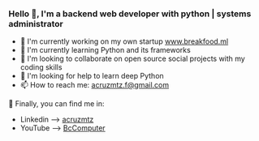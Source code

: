 ### Hello 👋, I'm a backend web developer with python | systems administrator

- 🔭 I'm currently working on my own startup www.breakfood.ml
- 🌱 I'm currently learning Python and its frameworks
- 👯 I'm looking to collaborate on open source social projects with my coding skills
- 🤔 I'm looking for help to learn deep Python
- 📫 How to reach me: acruzmtz.f@gmail.com

🔎 Finally, you can find me in:

* Linkedin --> [acruzmtz](https://www.linkedin.com/in/acruzmtz/)
* YouTube --> [BcComputer](https://www.youtube.com/bccomputeroficial)
